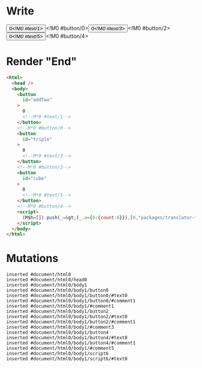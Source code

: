 # Write
  <button id=addTwo>0<!M*0 #text/1></button><!M*0 #button/0><button id=triple>0<!M*0 #text/3></button><!M*0 #button/2><button id=cube>0<!M*0 #text/5></button><!M*0 #button/4><script>(M$h=[]).push(_=>(_.a={0:{count:0}}),[0,"packages/translator-tags/src/__tests__/fixtures/reassignment-expression-counter/template.marko_0_count",])</script>


# Render "End"
```html
<html>
  <head />
  <body>
    <button
      id="addTwo"
    >
      0
      <!--M*0 #text/1-->
    </button>
    <!--M*0 #button/0-->
    <button
      id="triple"
    >
      0
      <!--M*0 #text/3-->
    </button>
    <!--M*0 #button/2-->
    <button
      id="cube"
    >
      0
      <!--M*0 #text/5-->
    </button>
    <!--M*0 #button/4-->
    <script>
      (M$h=[]).push(_=&gt;(_.a={0:{count:0}}),[0,"packages/translator-tags/src/__tests__/fixtures/reassignment-expression-counter/template.marko_0_count",])
    </script>
  </body>
</html>
```

# Mutations
```
inserted #document/html0
inserted #document/html0/head0
inserted #document/html0/body1
inserted #document/html0/body1/button0
inserted #document/html0/body1/button0/#text0
inserted #document/html0/body1/button0/#comment1
inserted #document/html0/body1/#comment1
inserted #document/html0/body1/button2
inserted #document/html0/body1/button2/#text0
inserted #document/html0/body1/button2/#comment1
inserted #document/html0/body1/#comment3
inserted #document/html0/body1/button4
inserted #document/html0/body1/button4/#text0
inserted #document/html0/body1/button4/#comment1
inserted #document/html0/body1/#comment5
inserted #document/html0/body1/script6
inserted #document/html0/body1/script6/#text0
```